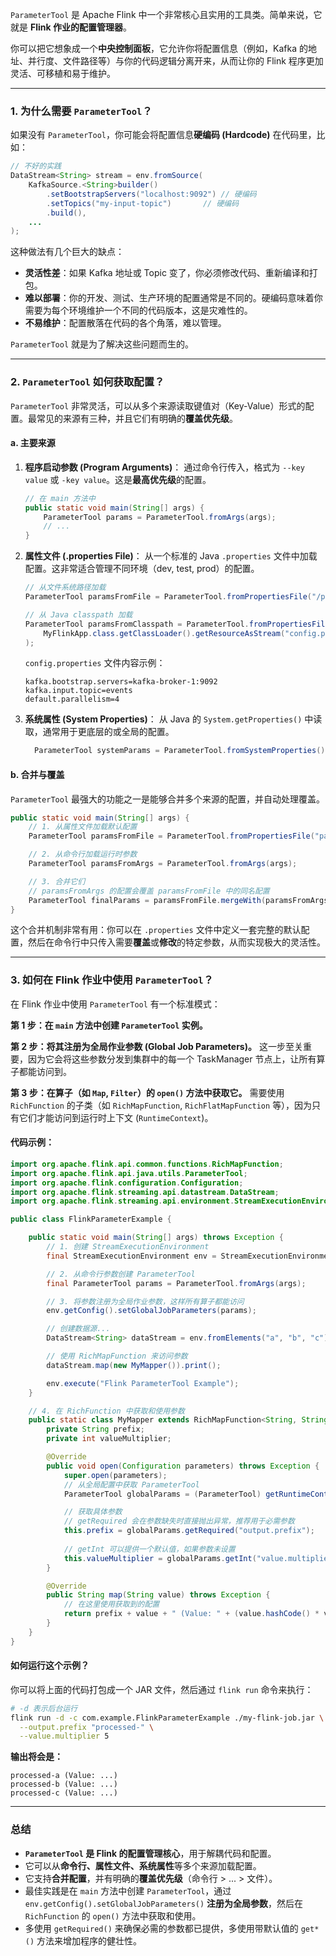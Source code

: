 `ParameterTool` 是 Apache Flink 中一个非常核心且实用的工具类。简单来说，它就是 **Flink 作业的配置管理器**。

你可以把它想象成一个**中央控制面板**，它允许你将配置信息（例如，Kafka 的地址、并行度、文件路径等）与你的代码逻辑分离开来，从而让你的 Flink 程序更加灵活、可移植和易于维护。

---

### 1. 为什么需要 `ParameterTool`？

如果没有 `ParameterTool`，你可能会将配置信息**硬编码 (Hardcode)** 在代码里，比如：

```java
// 不好的实践
DataStream<String> stream = env.fromSource(
    KafkaSource.<String>builder()
        .setBootstrapServers("localhost:9092") // 硬编码
        .setTopics("my-input-topic")       // 硬编码
        .build(),
    ...
);
```

这种做法有几个巨大的缺点：
*   **灵活性差**：如果 Kafka 地址或 Topic 变了，你必须修改代码、重新编译和打包。
*   **难以部署**：你的开发、测试、生产环境的配置通常是不同的。硬编码意味着你需要为每个环境维护一个不同的代码版本，这是灾难性的。
*   **不易维护**：配置散落在代码的各个角落，难以管理。

`ParameterTool` 就是为了解决这些问题而生的。

---

### 2. `ParameterTool` 如何获取配置？

`ParameterTool` 非常灵活，可以从多个来源读取键值对（Key-Value）形式的配置。最常见的来源有三种，并且它们有明确的**覆盖优先级**。

#### a. 主要来源

1.  **程序启动参数 (Program Arguments)**：
    通过命令行传入，格式为 `--key value` 或 `-key value`。这是**最高优先级**的配置。
    ```java
    // 在 main 方法中
    public static void main(String[] args) {
        ParameterTool params = ParameterTool.fromArgs(args);
        // ...
    }
    ```

2.  **属性文件 (.properties File)**：
    从一个标准的 Java `.properties` 文件中加载配置。这非常适合管理不同环境（dev, test, prod）的配置。
    ```java
    // 从文件系统路径加载
    ParameterTool paramsFromFile = ParameterTool.fromPropertiesFile("/path/to/my-app.properties");

    // 从 Java classpath 加载
    ParameterTool paramsFromClasspath = ParameterTool.fromPropertiesFile(
        MyFlinkApp.class.getClassLoader().getResourceAsStream("config.properties")
    );
    ```
    `config.properties` 文件内容示例：
    ```properties
    kafka.bootstrap.servers=kafka-broker-1:9092
    kafka.input.topic=events
    default.parallelism=4
    ```

3.  **系统属性 (System Properties)**：
    从 Java 的 `System.getProperties()` 中读取，通常用于更底层的或全局的配置。
    ```java
      ParameterTool systemParams = ParameterTool.fromSystemProperties();
    ```

#### b. 合并与覆盖

`ParameterTool` 最强大的功能之一是能够合并多个来源的配置，并自动处理覆盖。

```java
public static void main(String[] args) {
    // 1. 从属性文件加载默认配置
    ParameterTool paramsFromFile = ParameterTool.fromPropertiesFile("path/to/config.properties");

    // 2. 从命令行加载运行时参数
    ParameterTool paramsFromArgs = ParameterTool.fromArgs(args);

    // 3. 合并它们
    // paramsFromArgs 的配置会覆盖 paramsFromFile 中的同名配置
    ParameterTool finalParams = paramsFromFile.mergeWith(paramsFromArgs);
}
```
这个合并机制非常有用：你可以在 `.properties` 文件中定义一套完整的默认配置，然后在命令行中只传入需要**覆盖**或**修改**的特定参数，从而实现极大的灵活性。

---

### 3. 如何在 Flink 作业中使用 `ParameterTool`？

在 Flink 作业中使用 `ParameterTool` 有一个标准模式：

**第 1 步：在 `main` 方法中创建 `ParameterTool` 实例。**

**第 2 步：将其注册为全局作业参数 (Global Job Parameters)。**
这一步至关重要，因为它会将这些参数分发到集群中的每一个 TaskManager 节点上，让所有算子都能访问到。

**第 3 步：在算子（如 `Map`, `Filter`）的 `open()` 方法中获取它。**
需要使用 `RichFunction` 的子类（如 `RichMapFunction`, `RichFlatMapFunction` 等），因为只有它们才能访问到运行时上下文 (`RuntimeContext`)。

#### 代码示例：

```java
import org.apache.flink.api.common.functions.RichMapFunction;
import org.apache.flink.api.java.utils.ParameterTool;
import org.apache.flink.configuration.Configuration;
import org.apache.flink.streaming.api.datastream.DataStream;
import org.apache.flink.streaming.api.environment.StreamExecutionEnvironment;

public class FlinkParameterExample {

    public static void main(String[] args) throws Exception {
        // 1. 创建 StreamExecutionEnvironment
        final StreamExecutionEnvironment env = StreamExecutionEnvironment.getExecutionEnvironment();

        // 2. 从命令行参数创建 ParameterTool
        final ParameterTool params = ParameterTool.fromArgs(args);

        // 3. 将参数注册为全局作业参数，这样所有算子都能访问
        env.getConfig().setGlobalJobParameters(params);

        // 创建数据源...
        DataStream<String> dataStream = env.fromElements("a", "b", "c");

        // 使用 RichMapFunction 来访问参数
        dataStream.map(new MyMapper()).print();

        env.execute("Flink ParameterTool Example");
    }

    // 4. 在 RichFunction 中获取和使用参数
    public static class MyMapper extends RichMapFunction<String, String> {
        private String prefix;
        private int valueMultiplier;

        @Override
        public void open(Configuration parameters) throws Exception {
            super.open(parameters);
            // 从全局配置中获取 ParameterTool
            ParameterTool globalParams = (ParameterTool) getRuntimeContext().getExecutionConfig().getGlobalJobParameters();

            // 获取具体参数
            // getRequired 会在参数缺失时直接抛出异常，推荐用于必需参数
            this.prefix = globalParams.getRequired("output.prefix");
            
            // getInt 可以提供一个默认值，如果参数未设置
            this.valueMultiplier = globalParams.getInt("value.multiplier", 1);
        }

        @Override
        public String map(String value) throws Exception {
            // 在这里使用获取到的配置
            return prefix + value + " (Value: " + (value.hashCode() * valueMultiplier) + ")";
        }
    }
}
```

#### 如何运行这个示例？

你可以将上面的代码打包成一个 JAR 文件，然后通过 `flink run` 命令来执行：

```bash
# -d 表示后台运行
flink run -d -c com.example.FlinkParameterExample ./my-flink-job.jar \
  --output.prefix "processed-" \
  --value.multiplier 5
```
**输出将会是：**
```
processed-a (Value: ...)
processed-b (Value: ...)
processed-c (Value: ...)
```

---

### 总结

*   **`ParameterTool` 是 Flink 的配置管理核心**，用于解耦代码和配置。
*   它可以从**命令行、属性文件、系统属性**等多个来源加载配置。
*   它支持**合并配置**，并有明确的**覆盖优先级**（命令行 > ... > 文件）。
*   最佳实践是在 `main` 方法中创建 `ParameterTool`，通过 `env.getConfig().setGlobalJobParameters()` **注册为全局参数**，然后在 `RichFunction` 的 `open()` 方法中获取和使用。
*   多使用 `getRequired()` 来确保必需的参数都已提供，多使用带默认值的 `get*()` 方法来增加程序的健壮性。